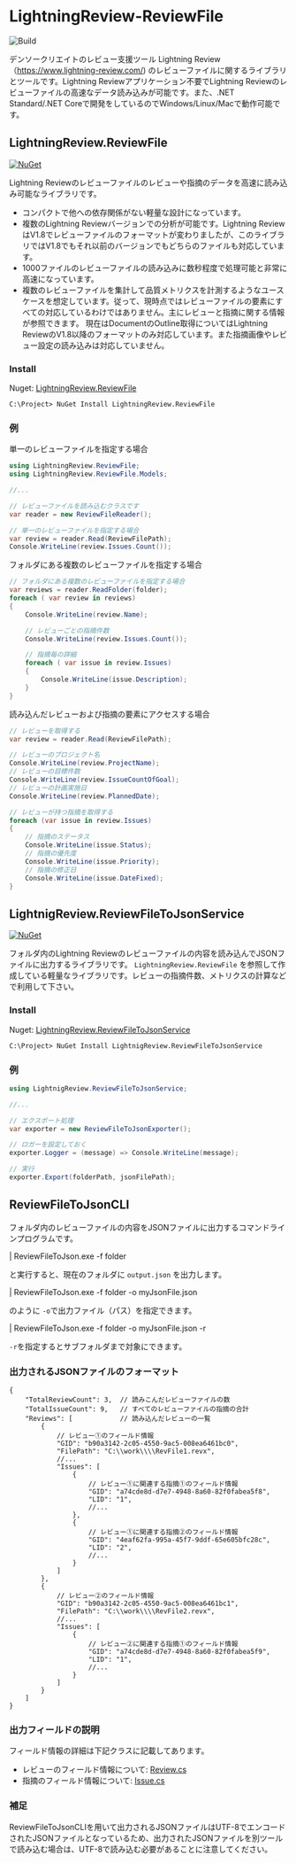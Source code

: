 # LightningReview-ReviewFile

![Build](https://img.shields.io/github/workflow/status/denso-create/LightningReview-ReviewFile/Build)

デンソークリエイトのレビュー支援ツール Lightning Review（https://www.lightning-review.com/) のレビューファイルに関するライブラリとツールです。Lightning Reviewアプリケーション不要でLightning Reviewのレビューファイルの高速なデータ読み込みが可能です。また、.NET Standard/.NET Coreで開発をしているのでWindows/Linux/Macで動作可能です。


## LightningReview.ReviewFile

[![NuGet](https://img.shields.io/nuget/v/LightningReview.ReviewFile.svg)](http://nuget.org/packages/LightningReview.ReviewFile)

Lightning Reviewのレビューファイルのレビューや指摘のデータを高速に読み込み可能なライブラリです。

* コンパクトで他への依存関係がない軽量な設計になっています。
* 複数のLightning Reviewバージョンでの分析が可能です。Lightning ReviewはV1.8でレビューファイルのフォーマットが変わりましたが、このライブラリではV1.8でもそれ以前のバージョンでもどちらのファイルも対応しています。
* 1000ファイルのレビューファイルの読み込みに数秒程度で処理可能と非常に高速になっています。
* 複数のレビューファイルを集計して品質メトリクスを計測するようなユースケースを想定しています。従って、現時点ではレビューファイルの要素にすべての対応しているわけではありません。主にレビューと指摘に関する情報が参照できます。 現在はDocumentのOutline取得についてはLightning ReviewのV1.8以降のフォーマットのみ対応しています。また指摘画像やレビュー設定の読み込みは対応していません。

### Install

Nuget: [LightningReview.ReviewFile](https://www.nuget.org/packages/LightningReview.ReviewFile/)

```
C:\Project> NuGet Install LightningReview.ReviewFile
```
### 例
単一のレビューファイルを指定する場合

```cs
using LightningReview.ReviewFile;
using LightningReview.ReviewFile.Models;

//...

// レビューファイルを読み込むクラスです
var reader = new ReviewFileReader();

// 単一のレビューファイルを指定する場合
var review = reader.Read(ReviewFilePath);
Console.WriteLine(review.Issues.Count());
```

フォルダにある複数のレビューファイルを指定する場合
```cs
// フォルダにある複数のレビューファイルを指定する場合
var reviews = reader.ReadFolder(folder);
foreach ( var review in reviews)
{
    Console.WriteLine(review.Name);

    // レビューごとの指摘件数
    Console.WriteLine(review.Issues.Count());

    // 指摘毎の詳細
    foreach ( var issue in review.Issues)
    {
        Console.WriteLine(issue.Description);
    }
}
```

読み込んだレビューおよび指摘の要素にアクセスする場合
```cs
// レビューを取得する
var review = reader.Read(ReviewFilePath);

// レビューのプロジェクト名
Console.WriteLine(review.ProjectName);
// レビューの目標件数
Console.WriteLine(review.IssueCountOfGoal);
// レビューの計画実施日
Console.WriteLine(review.PlannedDate);

// レビューが持つ指摘を取得する
foreach (var issue in review.Issues)
{
    // 指摘のステータス
    Console.WriteLine(issue.Status);
    // 指摘の優先度
    Console.WriteLine(issue.Priority);
    // 指摘の修正日
    Console.WriteLine(issue.DateFixed);
}
```

## LightnigReview.ReviewFileToJsonService

[![NuGet](https://img.shields.io/nuget/v/LightningReview.ReviewFileToJsonService.svg)](http://nuget.org/packages/LightningReview.ReviewFileToJsonService)

フォルダ内のLightning Reviewのレビューファイルの内容を読み込んでJSONファイルに出力するライブラリです。
`LightningReview.ReviewFile` を参照して作成している軽量なライブラリです。レビューの指摘件数、メトリクスの計算などで利用して下さい。


### Install

Nuget: [LightningReview.ReviewFileToJsonService](https://www.nuget.org/packages/LightningReview.ReviewFileToJsonService/)

```
C:\Project> NuGet Install LightnigReview.ReviewFileToJsonService
```


### 例

```cs
using LightnigReview.ReviewFileToJsonService;

//...

// エクスポート処理
var exporter = new ReviewFileToJsonExporter();

// ロガーを設定しておく
exporter.Logger = (message) => Console.WriteLine(message);

// 実行
exporter.Export(folderPath, jsonFilePath);
```


## ReviewFileToJsonCLI

フォルダ内のレビューファイルの内容をJSONファイルに出力するコマンドラインプログラムです。

| ReviewFileToJson.exe -f folder

と実行すると、現在のフォルダに `output.json` を出力します。

| ReviewFileToJson.exe -f folder -o myJsonFile.json

のように `-o`で出力ファイル（パス）を指定できます。

| ReviewFileToJson.exe -f folder -o myJsonFile.json -r

`-r`を指定するとサブフォルダまで対象にできます。

### 出力されるJSONファイルのフォーマット

``` 
{
    "TotalReviewCount": 3,  // 読みこんだレビューファイルの数
    "TotalIssueCount": 9,   // すべてのレビューファイルの指摘の合計
    "Reviews": [            // 読み込んだレビューの一覧 
        {
            // レビュー①のフィールド情報
            "GID": "b90a3142-2c05-4550-9ac5-008ea6461bc0",
            "FilePath": "C:\\work\\\\RevFile1.revx",
            //...
            "Issues": [
                {
                    // レビュー①に関連する指摘①のフィールド情報
                    "GID": "a74cde8d-d7e7-4948-8a60-82f0fabea5f8",
                    "LID": "1",
                    //...
                },
                {
                    // レビュー①に関連する指摘②のフィールド情報
                    "GID": "4eaf62fa-995a-45f7-9ddf-65e605bfc28c",
                    "LID": "2",
                    //...
                }
            ]  
        },
        {
            // レビュー②のフィールド情報
            "GID": "b90a3142-2c05-4550-9ac5-008ea6461bc1",
            "FilePath": "C:\\work\\\\RevFile2.revx",
            //...
            "Issues": [
                {
                    // レビュー②に関連する指摘①のフィールド情報
                    "GID": "a74cde8d-d7e7-4948-8a60-82f0fabea5f9",
                    "LID": "1",
                    //...
                }
            ]
        }
    ]
}
``` 

### 出力フィールドの説明
フィールド情報の詳細は下記クラスに記載してあります。
- レビューのフィールド情報について: [Review.cs](https://github.com/denso-create/LightningReview-ReviewFile/blob/master/src/ReviewFileToJsonService/Models/Review.cs)
- 指摘のフィールド情報について: [Issue.cs](https://github.com/denso-create/LightningReview-ReviewFile/blob/master/src/ReviewFileToJsonService/Models/Issue.cs)

### 補足
ReviewFileToJsonCLIを用いて出力されるJSONファイルはUTF-8でエンコードされたJSONファイルとなっているため、出力されたJSONファイルを別ツールで読み込む場合は、UTF-8で読み込む必要があることに注意してください。